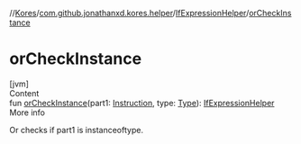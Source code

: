 //[Kores](../../index.md)/[com.github.jonathanxd.kores.helper](../index.md)/[IfExpressionHelper](index.md)/[orCheckInstance](or-check-instance.md)



# orCheckInstance  
[jvm]  
Content  
fun [orCheckInstance](or-check-instance.md)(part1: [Instruction](../../com.github.jonathanxd.kores/-instruction/index.md), type: [Type](https://docs.oracle.com/javase/8/docs/api/java/lang/reflect/Type.html)): [IfExpressionHelper](index.md)  
More info  


Or checks if part1 is instanceoftype.

  



